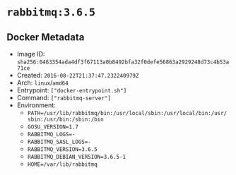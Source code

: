 # `rabbitmq:3.6.5`

## Docker Metadata

- Image ID: `sha256:0463354ada4df3f67113a0b8492bfa32f0defe56863a2929248d73c4b53a71ce`
- Created: `2016-08-22T21:37:47.232240979Z`
- Arch: `linux`/`amd64`
- Entrypoint: `["docker-entrypoint.sh"]`
- Command: `["rabbitmq-server"]`
- Environment:
  - `PATH=/usr/lib/rabbitmq/bin:/usr/local/sbin:/usr/local/bin:/usr/sbin:/usr/bin:/sbin:/bin`
  - `GOSU_VERSION=1.7`
  - `RABBITMQ_LOGS=-`
  - `RABBITMQ_SASL_LOGS=-`
  - `RABBITMQ_VERSION=3.6.5`
  - `RABBITMQ_DEBIAN_VERSION=3.6.5-1`
  - `HOME=/var/lib/rabbitmq`
